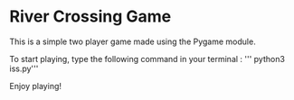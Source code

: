 # River Crossing Game

This is a simple two player game made using the Pygame module. 

To start playing, type the following command in your terminal :
''' python3 iss.py'''

Enjoy playing!
